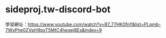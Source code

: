 # sideproj.tw-discord-bot

學習網址：https://www.youtube.com/watch?v=B7_77HK0fnY&list=PLpmb-7WxPhe0ZVpH9pxT5MtC4heqej8Es&index=9